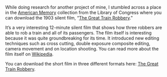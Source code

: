 While doing research for another project of mine, I stumbled across a place in the [American Memory](http://memory.loc.gov/ammem/index.html) collection from the Library of Congress where you can download the 1903 silent film, “[The Great Train Robbery](http://memory.loc.gov/cgi-bin/query/r?ammem/papr:@filreq\(@field\(NUMBER+@band\(edmp+2443s3\)\)+@field\(COLLID+edison\)\)).”

It’s a very interesting 12-minute silent film that shows how three robbers are able to rob a train and all of its passengers. The film itself is interesting because it was quite groundbreaking for its time. It introduced new editing techniques such as cross cutting, double exposure composite editing, camera movement and on location shooting. You can read more about the film itself on [Wikipedia](http://en.wikipedia.org/wiki/The_Great_Train_Robbery_\(1903_film\)).

You can download the short film in three different formats here: [The Great Train Robbery](http://memory.loc.gov/cgi-bin/query/r?ammem/papr:@filreq\(@field\(NUMBER+@band\(edmp+2443s3\)\)+@field\(COLLID+edison\)\)).